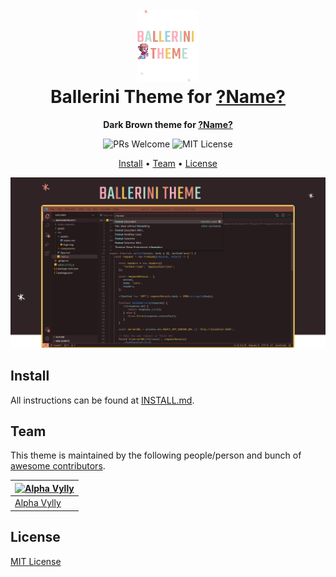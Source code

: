 <h1 align="center">
  <br>
  <img src="./icon.png" alt="Ballerini Theme Icon" width="100">
  <br>
  Ballerini Theme for <a href="https://website-link.com">?Name?</a>
  <br>
</h1>

<p align="center">
  <strong>Dark Brown theme for <a href="https://website-link.com">?Name?</a></strong>
</p>

<p align="center">
  <img src="https://img.shields.io/badge/PRs-welcome-orange" alt="PRs Welcome"/>

  <img src="https://img.shields.io/badge/MIT-License-orange" alt="MIT License"/>
</p>

<p align="center">
  <a href="#install">Install</a> •
  <a href="#team">Team</a> •
  <a href="#license">License</a>
</p>

<p align="center">
  <img src="./screenshot.png" alt="Ballerini Theme Screenshot for ?Name?">
</p>

## Install

All instructions can be found at [INSTALL.md](./INSTALL.md).

## Team

This theme is maintained by the following people/person and bunch of [awesome contributors](https://github.com/Ballerini-Theme/template/graphs/contributors).

| [![Alpha Vylly](https://github.com/AlphaLawless.png?size=100)](https://github.com/AlphaLawless) |
| ---------------------------------------------------------------------------------------------- | 
| [Alpha Vylly](https://github.com/AlphaLawless)                                                 |

## License

[MIT License](./LICENSE.md)